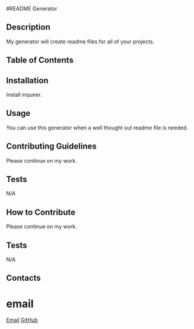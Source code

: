 
#README Generator

## Description
My generator will create readme files for all of your projects.

## Table of Contents

## Installation
Install inquirer.

## Usage
You can use this generator when a well thought out readme file is needed.

## Contributing Guidelines
Please continue on my work.

## Tests
N/A

## How to Contribute
Please continue on my work.

## Tests
N/A

## Contacts
# email
[Email](mailto:avamariescz@gmail.com)
[GitHub](https://github.com/sczygelski)
